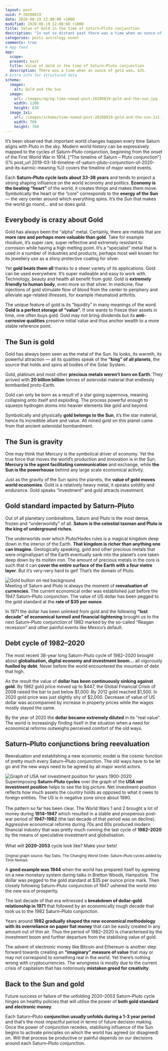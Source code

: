 ```yaml
---
layout: post
uuid: P-20200819
date: 2020-08-19 12:00:00 +1000
modified: 2020-08-19 12:00:00 +1000
title: Value of Gold in the time of Saturn–Pluto conjunction
description: "In not so distant past there was a time when an ounce of gold was… $35. Just compare that to 2020’s gold price tag reaching $2,000. Mind boggles! Did something go wrong and if so, can astrology blame it all on the Saturn–Pluto conjunction?"
categories: posts astrology event
comments: true
# App feed
app:
  scope: 
  present: must
  title: Value of Gold in the time of Saturn–Pluto conjunction
  description: There was a time when an ounce of gold was… $35.
# Extra info for structured data
schema:
  images:
    alt: Gold and the Sun
  image:
    url: /images/og/og-time-nomad-post-20200819-gold-and-the-sun.jpg
    width: 1200
    height: 630
  image_1x1:
    url: /images/schema/time-nomad-post-20200819-gold-and-the-sun-1x1.jpg
    width: 760
    height: 760
---
```


It’s been observed that important world changes happen every time Saturn aligns with Pluto in the sky. Modern world history can be expressively mapped to the cycles of Saturn–Pluto conjunction, beginning from the onset of the First World War in 1914. [“The timeline of Saturn – Pluto conjunction”]({% post_url 2019-03-14-timeline-of-saturn-pluto-conjunction-of-2020-and-its-karmic-meaning %}) covers the timeline of major world events.

Each **Saturn–Pluto cycle lasts about 33–38 years** and tends to project a strong shaping influence on the world economy and politics. **Economy is the beating “heart”** of the world, it creates things and makes them move. Symbolically the heart or the “core” corresponds to the **energy of the Sun** — the very center around which everything spins. It’s the Sun that makes the world go round… and so does gold.

## Everybody is crazy about Gold

Gold has always been the “alpha” metal. Certainly, there are metals that are **more rare and perhaps more valuable than gold**. Take for example rhodium, it’s super rare, super reflective and extremely resistant to corrosion while having a high melting point. It’s a “specialist” metal that is used in a number of industries and products, perhaps most well known for its jewellery use as a shiny protective coating for silver.

Yet **gold beats them all** thanks to a sheer variety of its applications. Gold can be used everywhere. It’s super malleable and easy to work with. Technology, beauty and health all benefit from gold. Gold is **extremely friendly to human body**, even more so that silver. In medicine, fine injections of gold stimulate flow of blood from the center to periphery and alleviate age-related illnesses, for example rheumatoid arthritis.

The unique feature of gold is its “liquidity” in many meanings of the word. **Gold is a perfect storage of “value”.** If one wants to freeze their assets in time, one often buys gold. Gold may not bring dividends but its **anti-corrosive qualities** preserve initial value and thus anchor wealth to a more stable reference point.

## The Sun is gold

Gold has always been seen as the metal of the Sun. Its looks, its warmth, its powerful attraction — all its qualities speak of the **“king” of all planets**, the source that holds and spins all bodies of the Solar System.

Gold, platinum and most other **precious metals weren’t born on Earth**. They arrived with **20 billion billion** tonnes of asteroidal material that endlessly bombarded proto-Earth. 

Gold can only be born as a result of a star going supernova, meaning collapsing onto itself and exploding. The process powerful enough to squeeze hydrogen atoms into heavier elements like gold and beyond.

Symbolically and physically **gold belongs to the Sun**, it’s the star material, hence its incredible allure and value. All mined gold on this planet came from that ancient asteroidal bombardment.

## The Sun is gravity

One may think that Mercury is the symbolical driver of economy. Yet the true force that moves the world’s production and innovation is in the Sun. **Mercury is the agent facilitating communication** and exchange, while **the Sun is the powerhouse** behind any large scale economical activity.

Just as the gravity of the Sun spins the planets, the **value of gold moves world economies**. Gold is a relatively heavy metal, it speaks solidity and endurance. Gold speaks “investment” and gold attracts investment. 

## Gold standard impacted by Saturn–Pluto

Out of all planetary combinations, Saturn and Pluto is the most dense, frozen and “underworldly” of all. **Saturn is the celestial taxman and Pluto is the king of underground riches.**

The underworlds over which Pluto/Hades rules is a magical kingdom deep down in the interior of the Earth. **That kingdom is richer than anything one can imagine.** Geologically speaking, gold and other precious metals that were originallypart of the Earth eventually sank into the planet’s core taken deep down by its molten iron. The amount of precious metals in the core is such that it can **cover the entire surface of the Earth with a four metre layer**. But it’s very-very hard to get! That’s the domain of Pluto.

<div class="container post-pullout-box">
  <div class="row">
    <div class="col-6">
      <div class="row">
        <img src="/images/photos/gold-bullion-on-red.jpg" alt="Gold bullion on red background">
      </div>
    </div>
    <div class="col-6">
      <div class="row text-photo-caption-serif">
        Meeting of Saturn and Pluto is always the moment of <b>reevaluation of currencies</b>. The current economical order was established just before the 1947 Saturn–Pluto conjunction. The value of US dollar has been pegged to the gold standard at the <b>rate of $35 per ounce</b>.
      </div>
    </div>
  </div>
</div>
<div class="float-clear"></div>

In 1971 the dollar has been unlinked from gold and the following **“lost decade” of economical turmoil and financial tightening** brought us to the next Saturn–Pluto conjunction of 1982 marked by the so-called “Reagan recession” and other painful events like Mexico’s default.

## Debt cycle of 1982–2020

The most recent 38-year long Saturn-Pluto cycle of 1982–2020 brought about **globalisation, digital economy and investment boom…** all vigorously **fuelled by debt**. Never before the world encountered the mountain of debt that high.

As the result the value of **dollar has been continuously sinking against gold**. By 1982 gold price moved up to $447, the Global Financial Crisis of 2008 raised the bar to just below $1,000. By 2012 gold reached $1,500. In 2020 gold price was just slightly shy of $2,000. Decrease of value of US dollar was accompanied by increase in property prices while the wages mostly stayed the same. 

By the year of 2020 the **dollar became extremely diluted** in its “real value”. The world is increasingly finding itself in the situation when a need for economical reforms outweighs perceived comfort of the old ways.

## Saturn–Pluto conjunctions bring reevaluation

Reevaluation and establishing a new economic model is the cosmic function of pretty much every Saturn–Pluto conjunction. The old ways have to be let go and the new ways need to be agreed by all major world actors.

<div class="container post-pullout-box">
  <div class="row">
    <div class="col-12">
      <div class="row">
      	<img loading="lazy" src="/images/statistics/graph-usa-net-investment-position-1900-2020.png" alt="Graph of USA net investment position for years 1900-2020">
      </div>
    </div>
  </div>
  <div class="row">
    <div class="col-12">
      <div class="row text-photo-caption-serif">
		 Superimposing <b>Saturn–Pluto cycles</b> over the graph of the <b>USA net investment position</b> helps to see the big picture. Net investment position reflects how much assets the country holds as opposed to what it owes to foreign entities. The US is in negative zone since about 1990.<br><br>
		 The pattern so far has been clear. The World Wars 1 and 2 brought a lot of money during <b>1914–1947</b> which resulted in a stable and prosperous post-war period of <b>1947–1982</b> (the last decade of that period was on decline). Aggressive economical reforms during 70s and 80s produced modern financial industry that was pretty much running the last cycle of <b>1982–2020</b> by the means of speculative investment and globalisation.<br><br>
		 What will <b>2020–2053</b> cycle look like? Make your bets!<br><br>
		 <small class="post-pullout-box-copyright">Original graph source: Ray Dalio, The Changing World Order. Saturn–Pluto cycles added by Time Nomad.</small>
      </div>
    </div>
  </div>
</div>
<div class="float-clear"></div>

A **good example was 1944** when the world has prepared itself by agreeing on a new monetary system during talks in Bretton Woods, Hampshire. The dollar was pegged to the gold standard at $35 per ounce price mark. Then closely following Saturn–Pluto conjunction of 1947 ushered the world into the new era of prosperity.

The last decade of that era witnessed a **breakdown of dollar-gold relationship in 1971** that followed by an economically rough decade that took us to the 1982 Saturn–Pluto conjunction. 

Years around **1982 gradually shaped the new economical methodology with its overreliance on paper fiat money** that can be easily created in any amount out of thin air. Thus the period of 1982–2020 is characterised by the investment boom and further departure from the stabilising value of gold.

The advent of electronic money like Bitcoin and Ethereum is another step forward towards creating an **“imaginary” measure of value** that may or may not correspond to something real in the world. Yet there’s nothing wrong with cryptocurrencies. The wrongness is mostly due to the current crisis of capitalism that has notoriously **mistaken greed for creativity**.

## Back to the Sun and gold

Future success or failure of the unfolding 2020–2053 Saturn–Pluto cycle hinges on healthy policies that will utilise the power of **both gold standard and electronic money**. 

Each Saturn–Pluto **conjunction usually unfolds during a 1-3 year period** and that’s the most impactful period in terms of future decision making. Once the power of conjunction recedes, stabilising influence of the Sun begins to activate principles on which the world has agreed (or disagreed) on. Will that process be productive or painful depends on our decisions around each Saturn–Pluto conjunction.
